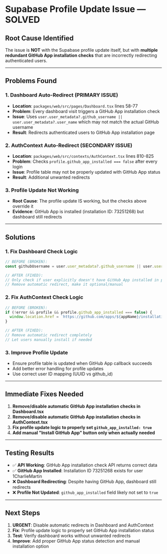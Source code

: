 # Supabase Profile Update Issue — **SOLVED**

## **Root Cause Identified**
The issue is **NOT** with the Supabase profile update itself, but with **multiple redundant GitHub App installation checks** that are incorrectly redirecting authenticated users.

---

## **Problems Found**

### 1. **Dashboard Auto-Redirect (PRIMARY ISSUE)**
- **Location**: `packages/web/src/pages/Dashboard.tsx` lines 58-77
- **Problem**: Every dashboard visit triggers a GitHub App installation check
- **Issue**: Uses `user.user_metadata?.github_username || user.user_metadata?.user_name` which may not match the actual GitHub username
- **Result**: Redirects authenticated users to GitHub App installation page

### 2. **AuthContext Auto-Redirect (SECONDARY ISSUE)**  
- **Location**: `packages/web/src/contexts/AuthContext.tsx` lines 810-825
- **Problem**: Checks `profile.github_app_installed === false` after every login
- **Issue**: Profile table may not be properly updated with GitHub App status
- **Result**: Additional unwanted redirects

### 3. **Profile Update Not Working**
- **Root Cause**: The profile update IS working, but the checks above override it
- **Evidence**: GitHub App is installed (installation ID: 73251268) but dashboard still redirects

---

## **Solutions**

### 1. **Fix Dashboard Check Logic**
```typescript
// BEFORE (BROKEN):
const githubUsername = user.user_metadata?.github_username || user.user_metadata?.user_name;

// AFTER (FIXED):
// Only check if user explicitly doesn't have GitHub App installed in profile
// Remove automatic redirect, make it optional/manual
```

### 2. **Fix AuthContext Check Logic**
```typescript
// BEFORE (BROKEN):
if (!error && profile && profile.github_app_installed === false) {
  window.location.href = `https://github.com/apps/${appName}/installations/new...`;
}

// AFTER (FIXED):
// Remove automatic redirect completely
// Let users manually install if needed
```

### 3. **Improve Profile Update**
- Ensure profile table is updated when GitHub App callback succeeds
- Add better error handling for profile updates
- Use correct user ID mapping (UUID vs github_id)

---

## **Immediate Fixes Needed**

1. **Remove/disable automatic GitHub App installation checks in Dashboard.tsx**
2. **Remove/disable automatic GitHub App installation checks in AuthContext.tsx** 
3. **Fix profile update logic to properly set `github_app_installed: true`**
4. **Add manual "Install GitHub App" button only when actually needed**

---

## **Testing Results**
- ✅ **API Working**: GitHub App installation check API returns correct data
- ✅ **GitHub App Installed**: Installation ID 73251268 exists for user 1CharlieMartin
- ❌ **Dashboard Redirecting**: Despite having GitHub App, dashboard still redirects
- ❌ **Profile Not Updated**: `github_app_installed` field likely not set to `true`

---

## **Next Steps**
1. **URGENT**: Disable automatic redirects in Dashboard and AuthContext
2. **Fix**: Profile update logic to properly set GitHub App installation status  
3. **Test**: Verify dashboard works without unwanted redirects
4. **Improve**: Add proper GitHub App status detection and manual installation option 